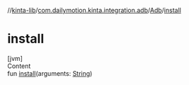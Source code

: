 //[kinta-lib](../../../index.md)/[com.dailymotion.kinta.integration.adb](../index.md)/[Adb](index.md)/[install](install.md)



# install  
[jvm]  
Content  
fun [install](install.md)(arguments: [String](https://kotlinlang.org/api/latest/jvm/stdlib/kotlin/-string/index.html))  



